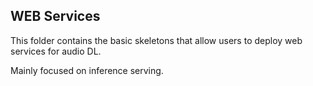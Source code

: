 ## WEB Services

This folder contains the basic skeletons that allow users to deploy web services for audio DL.

Mainly focused on inference serving.